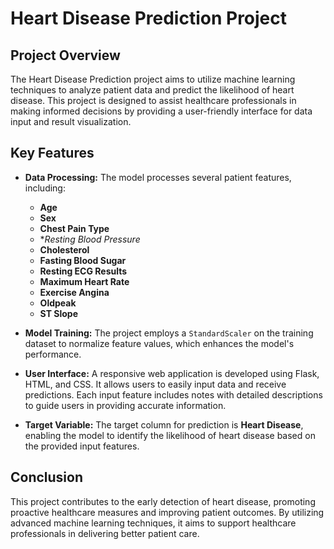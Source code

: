 # Heart Disease Prediction Project

## Project Overview

The Heart Disease Prediction project aims to utilize machine learning techniques to analyze patient data and predict the likelihood of heart disease. This project is designed to assist healthcare professionals in making informed decisions by providing a user-friendly interface for data input and result visualization.

## Key Features

- **Data Processing:** The model processes several patient features, including:
  - **Age**
  - **Sex**
  - **Chest Pain Type**
  - **Resting Blood Pressure*
  - **Cholesterol**
  - **Fasting Blood Sugar**
  - **Resting ECG Results**
  - **Maximum Heart Rate**
  - **Exercise Angina**
  - **Oldpeak**
  - **ST Slope**
  
- **Model Training:** The project employs a `StandardScaler` on the training dataset to normalize feature values, which enhances the model's performance.

- **User Interface:** A responsive web application is developed using Flask, HTML, and CSS. It allows users to easily input data and receive predictions. Each input feature includes notes with detailed descriptions to guide users in providing accurate information.

- **Target Variable:** The target column for prediction is **Heart Disease**, enabling the model to identify the likelihood of heart disease based on the provided input features.

## Conclusion

This project contributes to the early detection of heart disease, promoting proactive healthcare measures and improving patient outcomes. By utilizing advanced machine learning techniques, it aims to support healthcare professionals in delivering better patient care.

